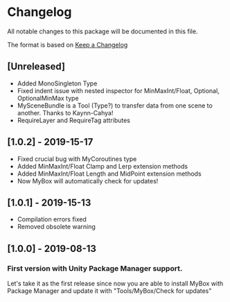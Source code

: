 # Changelog
All notable changes to this package will be documented in this file.

The format is based on [Keep a Changelog](http://keepachangelog.com/en/1.0.0/)

## [Unreleased]
- Added MonoSingleton Type
- Fixed indent issue with nested inspector for MinMaxInt/Float, Optional, OptionalMinMax type
- MySceneBundle is a Tool (Type?) to transfer data from one scene to another. Thanks to Kaynn-Cahya!
- RequireLayer and RequireTag attributes

## [1.0.2] - 2019-15-17
- Fixed crucial bug with MyCoroutines type
- Added MinMaxInt/Float Clamp and Lerp extension methods
- Added MinMaxInt/Float Length and MidPoint extension methods
- Now MyBox will automatically check for updates!

## [1.0.1] - 2019-15-13
- Compilation errors fixed
- Removed obsolete warning

## [1.0.0] - 2019-08-13
### First version with Unity Package Manager support.
Let's take it as the first release since now you are able to install MyBox with Package Manager and update it with "Tools/MyBox/Check for updates"

